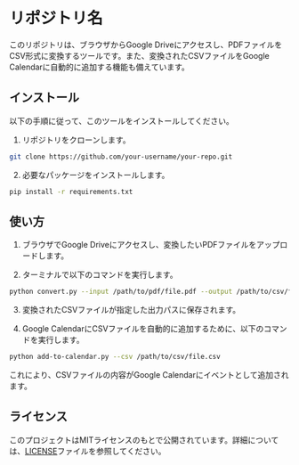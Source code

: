 # リポジトリ名

このリポジトリは、ブラウザからGoogle Driveにアクセスし、PDFファイルをCSV形式に変換するツールです。また、変換されたCSVファイルをGoogle Calendarに自動的に追加する機能も備えています。



## インストール

以下の手順に従って、このツールをインストールしてください。

1. リポジトリをクローンします。

```bash
git clone https://github.com/your-username/your-repo.git
```

2. 必要なパッケージをインストールします。

```bash
pip install -r requirements.txt
```

## 使い方

1. ブラウザでGoogle Driveにアクセスし、変換したいPDFファイルをアップロードします。

2. ターミナルで以下のコマンドを実行します。

```bash
python convert.py --input /path/to/pdf/file.pdf --output /path/to/csv/file.csv
```

3. 変換されたCSVファイルが指定した出力パスに保存されます。

4. Google CalendarにCSVファイルを自動的に追加するために、以下のコマンドを実行します。

```bash
python add-to-calendar.py --csv /path/to/csv/file.csv
```

これにより、CSVファイルの内容がGoogle Calendarにイベントとして追加されます。

## ライセンス

このプロジェクトはMITライセンスのもとで公開されています。詳細については、[LICENSE](LICENSE)ファイルを参照してください。
